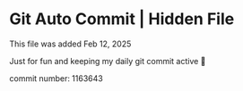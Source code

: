 # Git Auto Commit | Hidden File

This file was added Feb 12, 2025

Just for fun and keeping my daily git commit active 🤪

commit number: 1163643
